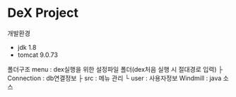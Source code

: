 # DeX Project

개발환경
- jdk 1.8
- tomcat 9.0.73

폴더구조
menu : dex실행을 위한 설정파일 폴더(dex처음 실행 시 절대경로 입력)
 ├ Connection : db연결정보
 ├ src : 메뉴 관리
 └ user : 사용자정보
Windmill : java 소스
